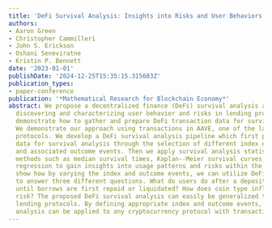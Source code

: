 ```yaml
---
title: 'DeFi Survival Analysis: Insights into Risks and User Behaviors'
authors:
- Aaron Green
- Christopher Cammilleri
- John S. Erickson
- Oshani Seneviratne
- Kristin P. Bennett
date: '2023-01-01'
publishDate: '2024-12-25T15:35:15.315683Z'
publication_types:
- paper-conference
publication: '*Mathematical Research for Blockchain Economy*'
abstract: We propose a decentralized finance (DeFi) survival analysis approach for
  discovering and characterizing user behavior and risks in lending protocols. We
  demonstrate how to gather and prepare DeFi transaction data for survival analysis.
  We demonstrate our approach using transactions in AAVE, one of the largest lending
  protocols. We develop a DeFi survival analysis pipeline which first prepares transaction
  data for survival analysis through the selection of different index events (or transactions)
  and associated outcome events. Then we apply survival analysis statistical and visualization
  methods such as median survival times, Kaplan--Meier survival curves, and Cox hazard
  regression to gain insights into usage patterns and risks within the protocol. We
  show how by varying the index and outcome events, we can utilize DeFi survival analysis
  to answer three different questions. What do users do after a deposit? How long
  until borrows are first repaid or liquidated? How does coin type influence liquidation
  risk? The proposed DeFi survival analysis can easily be generalized to other DeFi
  lending protocols. By defining appropriate index and outcome events, DeFi survival
  analysis can be applied to any cryptocurrency protocol with transactions.
---
```

